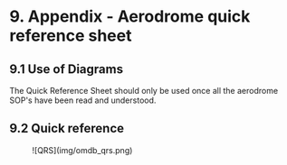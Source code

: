 # 9. Appendix - Aerodrome quick reference sheet
## 9.1 Use of Diagrams
The Quick Reference Sheet should only be used once all the aerodrome SOP's have been read and understood.

## 9.2 Quick reference
<figure markdown>
![QRS](img/omdb_qrs.png)
</figure>
